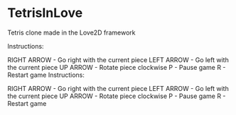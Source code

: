# TetrisInLove
Tetris clone made in the Love2D framework

Instructions:

RIGHT ARROW - Go right with the current piece
LEFT ARROW - Go left with the current piece
UP ARROW - Rotate piece clockwise
P - Pause game
R - Restart game
Instructions:

RIGHT ARROW - Go right with the current piece 
LEFT ARROW - Go left with the current piece 
UP ARROW - Rotate piece clockwise 
P - Pause game 
R - Restart game
